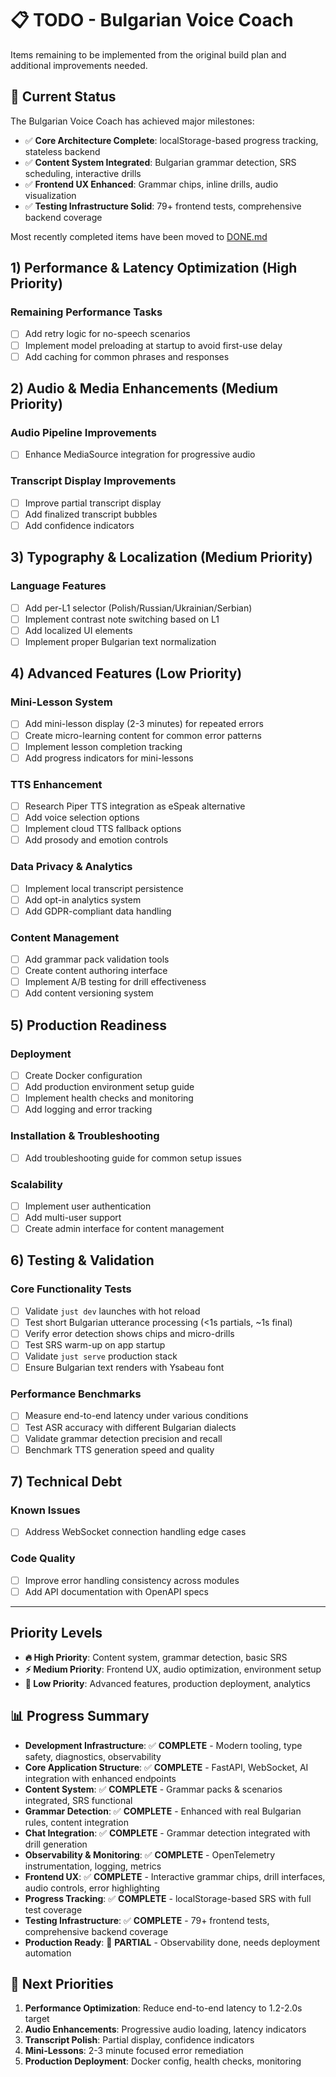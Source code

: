 # 📋 TODO - Bulgarian Voice Coach

Items remaining to be implemented from the original build plan and additional improvements needed.

## 🎯 Current Status

The Bulgarian Voice Coach has achieved major milestones:

- ✅ **Core Architecture Complete**: localStorage-based progress tracking, stateless backend
- ✅ **Content System Integrated**: Bulgarian grammar detection, SRS scheduling, interactive drills
- ✅ **Frontend UX Enhanced**: Grammar chips, inline drills, audio visualization
- ✅ **Testing Infrastructure Solid**: 79+ frontend tests, comprehensive backend coverage

Most recently completed items have been moved to [DONE.md](./DONE.md)

## 1) Performance & Latency Optimization (High Priority)

### Remaining Performance Tasks

- [ ] Add retry logic for no-speech scenarios
- [ ] Implement model preloading at startup to avoid first-use delay
- [ ] Add caching for common phrases and responses

## 2) Audio & Media Enhancements (Medium Priority)

### Audio Pipeline Improvements

- [ ] Enhance MediaSource integration for progressive audio

### Transcript Display Improvements

- [ ] Improve partial transcript display
- [ ] Add finalized transcript bubbles
- [ ] Add confidence indicators

## 3) Typography & Localization (Medium Priority)

### Language Features

- [ ] Add per-L1 selector (Polish/Russian/Ukrainian/Serbian)
- [ ] Implement contrast note switching based on L1
- [ ] Add localized UI elements
- [ ] Implement proper Bulgarian text normalization

## 4) Advanced Features (Low Priority)

### Mini-Lesson System

- [ ] Add mini-lesson display (2-3 minutes) for repeated errors
- [ ] Create micro-learning content for common error patterns
- [ ] Implement lesson completion tracking
- [ ] Add progress indicators for mini-lessons

### TTS Enhancement

- [ ] Research Piper TTS integration as eSpeak alternative
- [ ] Add voice selection options
- [ ] Implement cloud TTS fallback options
- [ ] Add prosody and emotion controls

### Data Privacy & Analytics

- [ ] Implement local transcript persistence
- [ ] Add opt-in analytics system
- [ ] Add GDPR-compliant data handling

### Content Management

- [ ] Add grammar pack validation tools
- [ ] Create content authoring interface
- [ ] Implement A/B testing for drill effectiveness
- [ ] Add content versioning system

## 5) Production Readiness

### Deployment

- [ ] Create Docker configuration
- [ ] Add production environment setup guide
- [ ] Implement health checks and monitoring
- [ ] Add logging and error tracking

### Installation & Troubleshooting

- [ ] Add troubleshooting guide for common setup issues

### Scalability

- [ ] Implement user authentication
- [ ] Add multi-user support
- [ ] Create admin interface for content management

## 6) Testing & Validation

### Core Functionality Tests

- [ ] Validate `just dev` launches with hot reload
- [ ] Test short Bulgarian utterance processing (<1s partials, ~1s final)
- [ ] Verify error detection shows chips and micro-drills
- [ ] Test SRS warm-up on app startup
- [ ] Validate `just serve` production stack
- [ ] Ensure Bulgarian text renders with Ysabeau font

### Performance Benchmarks

- [ ] Measure end-to-end latency under various conditions
- [ ] Test ASR accuracy with different Bulgarian dialects
- [ ] Validate grammar detection precision and recall
- [ ] Benchmark TTS generation speed and quality

## 7) Technical Debt

### Known Issues

- [ ] Address WebSocket connection handling edge cases

### Code Quality

- [ ] Improve error handling consistency across modules
- [ ] Add API documentation with OpenAPI specs

---

## Priority Levels

- **🔥 High Priority**: Content system, grammar detection, basic SRS
- **⚡ Medium Priority**: Frontend UX, audio optimization, environment setup
- **🌟 Low Priority**: Advanced features, production deployment, analytics

## 📊 Progress Summary

- **Development Infrastructure**: ✅ **COMPLETE** - Modern tooling, type safety, diagnostics, observability
- **Core Application Structure**: ✅ **COMPLETE** - FastAPI, WebSocket, AI integration with enhanced endpoints
- **Content System**: ✅ **COMPLETE** - Grammar packs & scenarios integrated, SRS functional
- **Grammar Detection**: ✅ **COMPLETE** - Enhanced with real Bulgarian rules, content integration
- **Chat Integration**: ✅ **COMPLETE** - Grammar detection integrated with drill generation
- **Observability & Monitoring**: ✅ **COMPLETE** - OpenTelemetry instrumentation, logging, metrics
- **Frontend UX**: ✅ **COMPLETE** - Interactive grammar chips, drill interfaces, audio controls, error highlighting
- **Progress Tracking**: ✅ **COMPLETE** - localStorage-based SRS with full test coverage
- **Testing Infrastructure**: ✅ **COMPLETE** - 79+ frontend tests, comprehensive backend coverage
- **Production Ready**: 🔄 **PARTIAL** - Observability done, needs deployment automation

## 🎯 Next Priorities

1. **Performance Optimization**: Reduce end-to-end latency to 1.2-2.0s target
2. **Audio Enhancements**: Progressive audio loading, latency indicators
3. **Transcript Polish**: Partial display, confidence indicators
4. **Mini-Lessons**: 2-3 minute focused error remediation
5. **Production Deployment**: Docker config, health checks, monitoring
